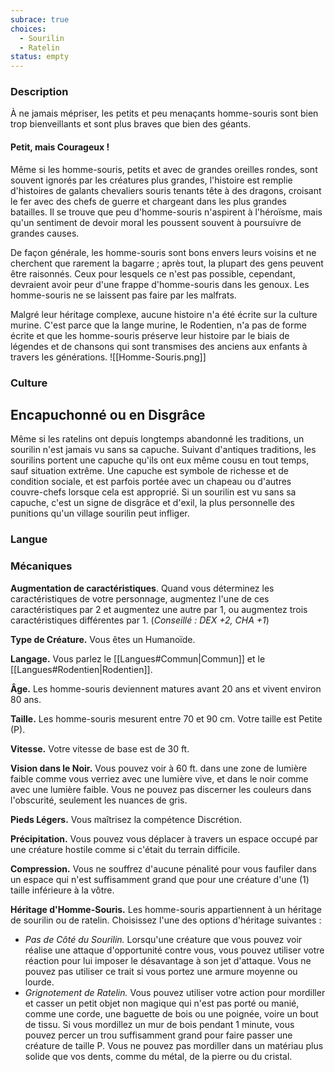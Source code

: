 ```yaml
---
subrace: true
choices:
  - Sourilin
  - Ratelin
status: empty
---
```


### Description

À ne jamais mépriser, les petits et peu menaçants homme-souris sont bien trop bienveillants et sont plus braves que bien des géants.

#### Petit, mais Courageux !

Même si les homme-souris, petits et avec de grandes oreilles rondes, sont souvent ignorés par les créatures plus grandes, l'histoire est remplie d'histoires de galants chevaliers souris tenants tête à des dragons, croisant le fer avec des chefs de guerre et chargeant dans les plus grandes batailles. Il se trouve que peu d'homme-souris n'aspirent à l'héroïsme, mais qu'un sentiment de devoir moral les poussent souvent à poursuivre de grandes causes.

De façon générale, les homme-souris sont bons envers leurs voisins et ne cherchent que rarement la bagarre ; après tout, la plupart des gens peuvent être raisonnés. Ceux pour lesquels ce n'est pas possible, cependant, devraient avoir peur d'une frappe d'homme-souris dans les genoux. Les homme-souris ne se laissent pas faire par les malfrats.

Malgré leur héritage complexe, aucune histoire n'a été écrite sur la culture murine. C'est parce que la lange murine, le Rodentien, n'a pas de forme écrite et que les homme-souris préserve leur histoire par le biais de légendes et de chansons qui sont transmises des anciens aux enfants à travers les générations.
![[Homme-Souris.png]]


### Culture

## Encapuchonné ou en Disgrâce

Même si les ratelins ont depuis longtemps abandonné les traditions, un sourilin n'est jamais vu sans sa capuche. Suivant d'antiques traditions, les sourilins portent une capuche qu'ils ont eux même cousu en tout temps, sauf situation extrême. Une capuche est symbole de richesse et de condition sociale, et est parfois portée avec un chapeau ou d'autres couvre-chefs lorsque cela est approprié. Si un sourilin est vu sans sa capuche, c'est un signe de disgrâce et d'exil, la plus personnelle des punitions qu'un village sourilin peut infliger.

### Langue

### Mécaniques

**Augmentation de caractéristiques**. Quand vous déterminez les caractéristiques de votre personnage, augmentez l'une de ces caractéristiques par 2 et augmentez une autre par 1, ou augmentez trois caractéristiques différentes par 1. (*Conseillé : DEX +2, CHA +1*)

**Type de Créature.** Vous êtes un Humanoïde.

**Langage.** Vous parlez le [[Langues#Commun|Commun]] et le [[Langues#Rodentien|Rodentien]].

**Âge.** Les homme-souris deviennent matures avant 20 ans et vivent environ 80 ans.

**Taille.** Les homme-souris mesurent entre 70 et 90 cm. Votre taille est Petite (P).

**Vitesse.** Votre vitesse de base est de 30 ft.

**Vision dans le Noir.** Vous pouvez voir à 60 ft. dans une zone de lumière faible comme vous verriez avec une lumière vive, et dans le noir comme avec une lumière faible. Vous ne pouvez pas discerner les couleurs dans l'obscurité, seulement les nuances de gris.

**Pieds Légers.** Vous maîtrisez la compétence Discrétion.

**Précipitation.** Vous pouvez vous déplacer à travers un espace occupé par une créature hostile comme si c'était du terrain difficile.

**Compression.** Vous ne souffrez d'aucune pénalité pour vous faufiler dans un espace qui n'est suffisamment grand que pour une créature d'une (1) taille inférieure à la vôtre.

**Héritage d'Homme-Souris.** Les homme-souris appartiennent à un héritage de sourilin ou de ratelin. Choisissez l'une des options d'héritage suivantes :

 - *Pas de Côté du Sourilin.* Lorsqu'une créature que vous pouvez voir réalise une attaque d'opportunité contre vous, vous pouvez utiliser votre réaction pour lui imposer le désavantage à son jet d'attaque. Vous ne pouvez pas utiliser ce trait si vous portez une armure moyenne ou lourde.
 - *Grignotement de Ratelin.* Vous pouvez utiliser votre action pour mordiller et casser un petit objet non magique qui n'est pas porté ou manié, comme une corde, une baguette de bois ou une poignée, voire un bout de tissu. Si vous mordillez un mur de bois pendant 1 minute, vous pouvez percer un trou suffisamment grand pour faire passer une créature de taille P. Vous ne pouvez pas mordiller dans un matériau plus solide que vos dents, comme du métal, de la pierre ou du cristal.
